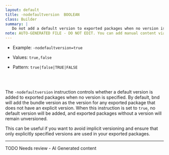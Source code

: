 ```yaml
---
layout: default
title: -nodefaultversion  BOOLEAN
class: Builder
summary: |
   Do not add a default version to exported packages when no version is present.
note: AUTO-GENERATED FILE - DO NOT EDIT. You can add manual content via same filename in ext folder. 
---
```


- Example: `-nodefaultversion=true`

- Values: `true,false`

- Pattern: `true|false|TRUE|FALSE`

<!-- Manual content from: ext/nodefaultversion.md --><br /><br />

The `-nodefaultversion` instruction controls whether a default version is added to exported packages when no version is specified. By default, bnd will add the bundle version as the version for any exported package that does not have an explicit version. When this instruction is set to `true`, no default version will be added, and exported packages without a version will remain unversioned.

This can be useful if you want to avoid implicit versioning and ensure that only explicitly specified versions are used in your exported packages.

<hr />
TODO Needs review - AI Generated content

